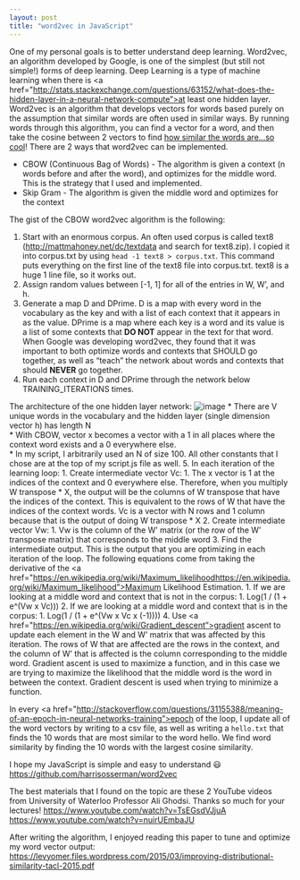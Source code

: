 ```yaml
---
layout: post
title: "word2vec in JavaScript"
---
```

One of my personal goals is to better understand deep learning.  Word2vec, an algorithm developed by Google, is one of the simplest (but still not simple!) forms of deep learning.  Deep Learning is a type of machine learning when there is <a href="http://stats.stackexchange.com/questions/63152/what-does-the-hidden-layer-in-a-neural-network-compute”>at least one hidden layer</a>.  Word2vec is an algorithm that develops vectors for words based purely on the assumption that similar words are often used in similar ways.  By running words through this algorithm, you can find a vector for a word, and then take the cosine between 2 vectors to find <a href="http://blog.christianperone.com/2013/09/machine-learning-cosine-similarity-for-vector-space-models-part-iii/">how similar the words are…so cool</a>! There are 2 ways that word2vec can be implemented.
* CBOW (Continuous Bag of Words) - The algorithm is given a context (n words before and after the word), and optimizes for the middle word.  This is the strategy that I used and implemented.
* Skip Gram - The algorithm is given the middle word and optimizes for the context

The gist of the CBOW word2vec algorithm is the following:
1. Start with an enormous corpus.  An often used corpus is called text8 (http://mattmahoney.net/dc/textdata and search for text8.zip).  I copied it into corpus.txt by using <code>head -1 text8 > corpus.txt</code>.  This command puts everything on the first line of the text8 file into corpus.txt.  text8 is a huge 1 line file, so it works out.
2. Assign random values between [-1, 1] for all of the entries in W, W’, and h.
3. Generate a map D and DPrime.  D is a map with every word in the vocabulary as the key and with a list of each context that it appears in as the value.  DPrime is a map where each key is a word and its value is a list of some contexts that **DO NOT** appear in the text for that word.  When Google was developing word2vec, they found that it was important to both optimize words and contexts that SHOULD go together, as well as “teach” the network about words and contexts that should **NEVER** go together.
4. Run each context in D and DPrime through the network below TRAINING_ITERATIONS times.

The architecture of the one hidden layer network:
![image](https://images.bloggi.co/ae77dbea.png)
    * There are V unique words in the vocabulary and the hidden layer (single dimension vector h) has length N  
    * With CBOW, vector x becomes a vector with a 1 in all places where the context word exists and a 0 everywhere else.  
    * In my script, I arbitrarily used an N of size 100.  All other constants that I chose are at the top of my script.js file as well.
5. In each iteration of the learning loop:
    1. Create intermediate vector Vc:
        1. The x vector is 1 at the indices of the context and 0 everywhere else.  Therefore, when you multiply W transpose * X, the output will be the columns of W transpose that have the indices of the context.  This is equivalent to the rows of W that have the indices of the context words.  Vc is a vector with N rows and 1 column because that is the output of doing W transpose * X
    2. Create intermediate vector Vw:
        1. Vw is the column of the W’ matrix (or the row of the W’ transpose matrix) that corresponds to the middle word
    3. Find the intermediate output.  This is the output that you are optimizing in each iteration of the loop.  The following equations come from taking the derivative of the <a href="https://en.wikipedia.org/wiki/Maximum_likelihoodhttps://en.wikipedia.org/wiki/Maximum_likelihood”>Maximum Likelihood Estimation</a>. 
        1. If we are looking at a middle word and context that is not in the corpus:
            1. Log(1 / (1 + e^(Vw x Vc))) 
        2. If we are looking at a middle word and context that is in the corpus:
            1. Log(1 / (1 + e^(Vw x Vc x (-1)))) 
    4. Use <a href="https://en.wikipedia.org/wiki/Gradient_descent”>gradient ascent</a> to update each element in the W and W’ matrix that was affected by this iteration.  The rows of W that are affected are the rows in the context, and the column of W’ that is affected is the column corresponding to the middle word.  Gradient ascent is used to maximize a function, and in this case we are trying to maximize the likelihood that the middle word is the word in between the context.  Gradient descent is used when trying to minimize a function. 

In every <a href="http://stackoverflow.com/questions/31155388/meaning-of-an-epoch-in-neural-networks-training”>epoch</a> of the loop, I update all of the word vectors by writing to a csv file, as well as writing a <code>hello.txt</code> that finds the 10 words that are most similar to the word hello.  We find word similarity by finding the 10 words with the largest cosine similarity.

I hope my JavaScript is simple and easy to understand 😃  https://github.com/harrisosserman/word2vec

The best materials that I found on the topic are these 2 YouTube videos from University of Waterloo Professor Ali Ghodsi.  Thanks so much for your lectures!
https://www.youtube.com/watch?v=TsEGsdVJjuA
https://www.youtube.com/watch?v=nuirUEmbaJU

After writing the algorithm, I enjoyed reading this paper to tune and optimize my word vector output: https://levyomer.files.wordpress.com/2015/03/improving-distributional-similarity-tacl-2015.pdf
